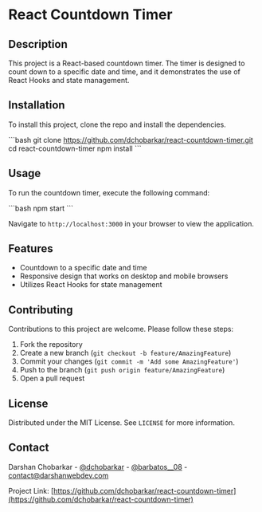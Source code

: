 # React Countdown Timer

## Description

This project is a React-based countdown timer. The timer is designed to count down to a specific date and time, and it demonstrates the use of React Hooks and state management.

## Installation

To install this project, clone the repo and install the dependencies.

\```bash
git clone https://github.com/dchobarkar/react-countdown-timer.git
cd react-countdown-timer
npm install
\```

## Usage

To run the countdown timer, execute the following command:

\```bash
npm start
\```

Navigate to `http://localhost:3000` in your browser to view the application.

## Features

- Countdown to a specific date and time
- Responsive design that works on desktop and mobile browsers
- Utilizes React Hooks for state management

## Contributing

Contributions to this project are welcome. Please follow these steps:

1. Fork the repository
2. Create a new branch (`git checkout -b feature/AmazingFeature`)
3. Commit your changes (`git commit -m 'Add some AmazingFeature'`)
4. Push to the branch (`git push origin feature/AmazingFeature`)
5. Open a pull request

## License

Distributed under the MIT License. See `LICENSE` for more information.

## Contact

Darshan Chobarkar - [@dchobarkar](https://www.linkedin.com/in/dchobarkar/) - [@barbatos\_\_08](https://twitter.com/barbatos__08) - contact@darshanwebdev.com

Project Link: [https://github.com/dchobarkar/react-countdown-timer](https://github.com/dchobarkar/react-countdown-timer)
